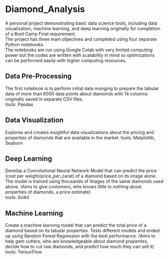 # Diamond_Analysis

A personal project demonstrating basic data science tools, including data visualization, machine learning, and deep learning originally for completion of a Boot Camp Final requirement. \
The project has three main objectives and completed using four separate Python notebooks.\
The notebooks are run using Google Colab with very limited computing power but the codes are written with scalability in mind so optimizations can be performed easily with higher computing resources.

## Data Pre-Processing
The first notebook is to perform initial data munging to prepare the tabular data of more than 6000 data points about diamonds with 14 columns originally saved in separate CSV files.\
tools: Pandas

## Data Visualization
Explores and creates insightful data visualizations about the pricing and properties of diamonds that are available in the market.
tools: Matplotlib, Seaborn

##  Deep Learning
Develop a Convolutional Neural Network Model that can predict the price (cost per weight/price_per_carat) of a diamond based on its image alone. The model is trained using thousands of images of the same diamonds used above. (Aims to give customers, who knows little to nothing about properties of diamonds, a price estimate)\
tools: Scikit


## Machine Learning
Create a machine learning model that can predict the total price of a diamond based on its tabular properties. Tests different models and ended up using Random Forest Regression with the best performance. (Aims to help gem cutters, who are knowledgeable about diamond properties, decide how to cut raw diamonds, and predict how much they can sell it)
tools: TensorFlow
